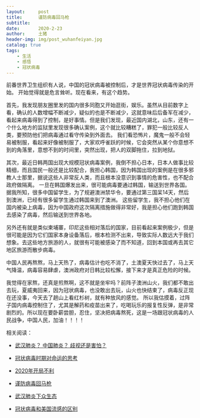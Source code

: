 ```yaml
---
layout:     post
title:      谨防病毒回马枪
subtitle:   
date:       2020-2-23
author:     土猪
header-img: img/post_wuhanfeiyan.jpg
catalog: true
tags:
    - 生活
    - 感悟
    - 冠状病毒
---
```



前番世界卫生组织有人说，中国的冠状病毒被控制后，才是世界冠状病毒传染的开始。 开始觉得就是危言耸听。现在看来，有这个趋势。

首先，我发现朋友圈里发的国内很多同胞又开始逛街，娱乐。虽然从目前数字上看，确认的人数增幅不断减少，疑似的也是不断减少，这就意味后后备军在减少，看起来病毒得到了控制，是好事情。但是我们发现，最近国内湖北，山东，还有一个什么地方的监狱里发现很多确认案例，这个就比较糟糕了，罪犯一般比较反人类，要预防他们把病毒通过看守传染到外面去。 我们看恐怖片，魔鬼一般不会轻易被制服，看起来好像被制服了，大家欢呼雀跃的时候，它会突然从某个你意想不到的角落里，意想不到的时间里，突然出现，把人的双脚拖住，拉到地狱。

其次，最近日韩两国出现大规模冠状病毒案例，我倒不担心日本，日本人做事比较精细，而且国民一般还是比较配合，我担心韩国，因为韩国出现的案例是在很多邪教人士那里，据说这些人非常反人类，而且根本没意识到事情的危害性，也不配合政府做隔离。 一旦在韩国爆发出来，很可能病毒要通过韩国，输送到世界各国。 据我所知，很多中国留学生，为了规避澳洲禁华令，要通过第三国呆14天，然后到澳洲，已经有很多留学生通过韩国来到了澳洲。 这些留学生，我不担心他们在国内被染上病毒，因为中国政府这次隔离措施做得非常好，我是担心他们跑到韩国去感染了病毒，然后输送到世界各地。

另外还有就是类似柬埔寨，印尼这些相对落后的国家，目前看起来案例极少，但是很可能是因为它们国家本身设备落后，根本检测不出来，导致实际人数远大于我们想象。去这些地方旅游的人，就很有可能被感染了而不知道，回到本国或再去其它地区旅游而散步病毒。

中国人民再熬熬，马上天热了，病毒估计也吃不消了，土澳夏天快过去了，马上天气降温，病毒容易肆虐，澳洲政府对日韩比较松懈，接下来才是真正危险的时候。

我觉得在家熬，还真是煎熬啊，这不就是坐牢吗？前阵子澳洲山火，我们都不敢出去玩，夏威夷回来，因为冠状病毒，也没敢出去玩，山火也快结束了，病毒反正现在还没事，今天去了趟山上看红杉树，就有种放风的感觉。 所以我估摸着，过阵子国内病毒控制住了，尤其是解药和疫苗出来了，吃喝玩乐的报复性反弹，是非常剧烈的。所以现在要卧薪尝胆，忍住，坚决把病毒熬死，这是一场跟冠状病毒的人民战争，中国人民，加油！！！！



相关阅读：


- [武汉肺炎？ 中国肺炎？ 歧视还是害怕？](http://livinginau.life/2020/02/10/%E6%AD%A6%E6%B1%89%E8%82%BA%E7%82%8E_%E4%B8%AD%E5%9B%BD%E8%82%BA%E7%82%8E_%E6%AD%A7%E8%A7%86%E8%BF%98%E6%98%AF%E5%AE%B3%E6%80%95/)

- [冠状病毒时期对命运的思考](http://livinginau.life/2020/02/19/%E5%86%A0%E7%8A%B6%E7%97%85%E6%AF%92%E6%97%B6%E6%9C%9F%E5%AF%B9%E5%91%BD%E8%BF%90%E7%9A%84%E6%80%9D%E8%80%83/)

- [2020年开局不利](http://livinginau.life/2020/02/06/2020%E5%BC%80%E5%B1%80%E4%B8%8D%E5%88%A9/)

- [谨防病毒回马枪](http://livinginau.life/2020/02/23/%E8%B0%A8%E9%98%B2%E7%97%85%E6%AF%92%E5%9B%9E%E9%A9%AC%E6%9E%AA/)

- [武汉肺炎下众生态](http://livinginau.life/2020/02/03/%E6%AD%A6%E6%B1%89%E8%82%BA%E7%82%8E%E4%B8%8B%E4%BC%97%E7%94%9F%E6%80%81/)

- [冠状病毒和美国流感的区别](http://livinginau.life/2020/02/11/%E7%BE%8E%E5%9B%BD%E6%B5%81%E6%84%9F%E5%92%8C%E5%86%A0%E7%8A%B6%E7%97%85%E6%AF%92%E5%8C%BA%E5%88%AB/)